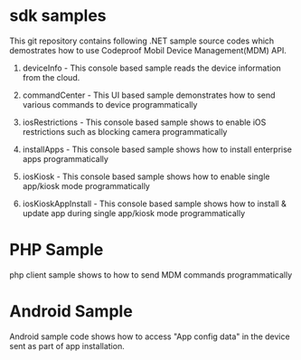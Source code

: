 # sdk samples

This git repository contains following .NET sample source codes which demostrates how to use Codeproof Mobil Device Management(MDM) API. 
 
1. deviceInfo - This console based sample reads the device information from the cloud.

2. commandCenter - This UI based sample demonstrates how to send various commands to device programmatically

3. iosRestrictions - This console based sample shows to enable iOS restrictions such as blocking camera programmatically

4. installApps - This console based sample shows how to install enterprise apps programmatically

5. iosKiosk - This console based sample shows how to enable single app/kiosk mode programmatically

5. iosKioskAppInstall - This console based sample shows how to install & update app during single app/kiosk mode programmatically


# PHP Sample

php client sample shows to how to send MDM commands programmatically


# Android Sample

Android sample code shows how to access "App config data" in the device sent as part of app installation. 



